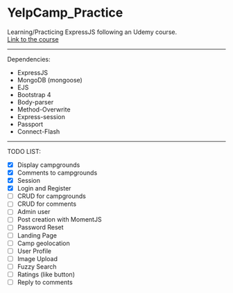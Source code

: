 # YelpCamp_Practice
Learning/Practicing ExpressJS following an Udemy course.  
[Link to the course](https://www.udemy.com/the-web-developer-bootcamp/)
***
Dependencies:
- ExpressJS
- MongoDB (mongoose)
- EJS
- Bootstrap 4
- Body-parser
- Method-Overwrite
- Express-session
- Passport
- Connect-Flash

***
TODO LIST:
  - [x] Display campgrounds
  - [x] Comments to campgrounds
  - [x] Session
  - [x] Login and Register
  - [ ] CRUD for campgrounds
  - [ ] CRUD for comments
  - [ ] Admin user
  - [ ] Post creation with MomentJS
  - [ ] Password Reset
  - [ ] Landing Page
  - [ ] Camp geolocation
  - [ ] User Profile
  - [ ] Image Upload
  - [ ] Fuzzy Search
  - [ ] Ratings (like button)
  - [ ] Reply to comments